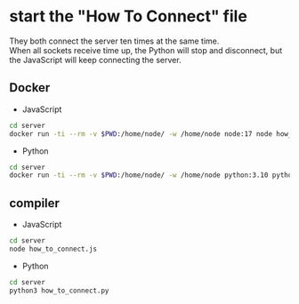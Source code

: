 # start the "How To Connect" file

They both connect the server ten times at the same time.  
When all sockets receive time up, the Python will stop and disconnect, but the JavaScript will keep connecting the server.

## Docker

- JavaScript
```sh
cd server
docker run -ti --rm -v $PWD:/home/node/ -w /home/node node:17 node how_to_connect.js
```

- Python
```sh
cd server
docker run -ti --rm -v $PWD:/home/node/ -w /home/node python:3.10 python3 how_to_connect.py
```

## compiler

- JavaScript
```sh
cd server
node how_to_connect.js
```

- Python
```sh
cd server
python3 how_to_connect.py
```
